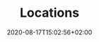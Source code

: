 ---
title: "Locations"
shortTitle: "Locations"
date: 2020-08-17T15:02:56+02:00
draft: false

url: "locations"
---